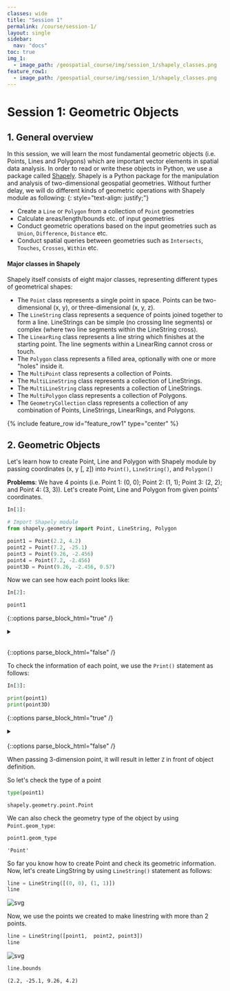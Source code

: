 ```yaml
---
classes: wide
title: "Session 1"
permalink: /course/session-1/
layout: single
sidebar:
  nav: "docs"
toc: true
img_1:
  - image_path: /geospatial_course/img/session_1/shapely_classes.png
feature_row1:
  - image_path: /geospatial_course/img/session_1/shapely_classes.png
---
```


# Session 1: Geometric Objects

## 1. General overview

In this session, we will learn the most fundamental geometric objects (i.e. Points, Lines and Polygons) which are important vector elements in spatial data analysis. In order to read or write these objects in Python, we use a package called [Shapely](https://shapely.readthedocs.io/en/stable/manual.html). Shapely is a Python package for the manipulation and analysis of two-dimensional geospatial geometries. Without further delay, we will do different kinds of geometric operations with Shapely module as following:
{: style="text-align: justify;"}

* Create a `Line` or `Polygon` from a collection of `Point` geometries
* Calculate areas/length/bounds etc. of input geometries
* Conduct geometric operations based on the input geometries such as `Union`, `Difference`, `Distance` etc.
* Conduct spatial queries between geometries such as `Intersects`, `Touches`, `Crosses`, `Within` etc.

#### Major classes in Shapely  

Shapely itself consists of eight major classes, representing different types of geometrical shapes:
* The `Point` class represents a single point in space. Points can be two- dimensional (x, y), or three-dimensional (x, y, z).
* The `LineString` class represents a sequence of points joined together to form a line. LineStrings can be simple (no crossing line segments) or complex (where two line segments within the LineString cross).
* The `LinearRing` class represents a line string which finishes at the starting point. The line segments within a LinearRing cannot cross or touch.
* The `Polygon` class represents a filled area, optionally with one or more "holes" inside it.
* The `MultiPoint` class represents a collection of Points.
* The `MultiLineString` class represents a collection of LineStrings.
* The `MultiLineString` class represents a collection of LineStrings.
* The `MultiPolygon` class represents a collection of Polygons.
* The `GeometryCollection` class represents a collection of any combination of Points, LineStrings, LinearRings, and Polygons.

{% include feature_row id="feature_row1" type="center" %}

## 2. Geometric Objects
Let's learn how to create Point, Line and Polygon with Shapely module by passing coordinates (x, y [, z]) into `Point()`, `LineString()`, and `Polygon()`

**Problems**: We have 4 points (i.e. Point 1: (0, 0); Point 2: (1, 1); Point 3: (2, 2); and Point 4: (3, 3)). Let's create Point, Line and Polygon from given points' coordinates.

```python
In[1]:

# Import Shapely module
from shapely.geometry import Point, LineString, Polygon

point1 = Point(2.2, 4.2)
point2 = Point(7.2, -25.1)
point3 = Point(9.26, -2.456)
point4 = Point(7.2, -2.456)
point3D = Point(9.26, -2.456, 0.57)
```
Now we can see how each point looks like:

```python
In[2]:

point1
```

{::options parse_block_html="true" /}

<details><summary markdown="span"></summary>
![svg](/site/geospatial_course/img/session_1/output_4_0.svg)
</details>
<br/>

{::options parse_block_html="false" /}


To check the information of each point, we use the `Print()` statement as follows:

```python
In[3]:

print(point1)
print(point3D)
```

{::options parse_block_html="true" /}
<details><summary markdown="span"></summary>
```
POINT (2.2 4.2)
POINT Z (9.26 -2.456 0.57)
```
</details>
<br/>
{::options parse_block_html="false" /}


When passing 3-dimension point, it will result in letter `Z` in front of object definition. 

So let's check the type of a point


```python
type(point1)
```




    shapely.geometry.point.Point



We can also check the geometry type of the object by using `Point.geom_type`:


```python
point1.geom_type
```




    'Point'



So far you know how to create Point and check its geometric information. Now, let's create LingString by using `LineString()` statement as follows:


```python
line = LineString([(0, 0), (1, 1)])
line
```




![svg](output_13_0.svg)



Now, we use the points we created to make linestring with more than 2 points.


```python
line = LineString([point1,  point2, point3])
line
```




![svg](output_15_0.svg)




```python
line.bounds
```




    (2.2, -25.1, 9.26, 4.2)




```python

```


```python

```
